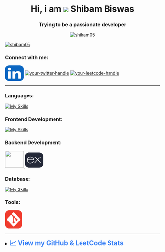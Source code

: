 <div align="center"><h1> Hi, i am <img src="https://raw.githubusercontent.com/TheDudeThatCode/TheDudeThatCode/master/Assets/Hi.gif" width="32px"/> Shibam Biswas </h1> </div><h3 align="center">Trying to be a passionate developer </h3>

<p align="center"> <img src="https://komarev.com/ghpvc/?username=shibam05&label=Profile%20views&color=0e75b6&style=flat" alt="shibam05" /> </p>

<p align="left"> <a href="https://github.com/ryo-ma/github-profile-trophy"><img src="https://github-profile-trophy.vercel.app/?username=shibam05&theme=onestar" alt="shibam05" /></a> </p>

<h3 align="left">Connect with me:</h3>

<p align="left">
<a href="https://www.linkedin.com/in/shibam-biswas-9b5276256/" target="blank"><img align="center" src="https://raw.githubusercontent.com/tandpfun/skill-icons/main/icons/LinkedIn.svg" alt="shibam-biswas-linkedin" height="50" width="60" /></a>
<a href="https://twitter.com/tweetshibam" target="blank"><img align="center" src="https://raw.githubusercontent.com/rahuldkjain/github-profile-readme-generator/master/src/images/icons/Social/twitter.svg" alt="your-twitter-handle" height="50" width="60" /></a>
<!-- <a href="https://instagram.com/your-instagram-handle" target="blank"><img align="center" src="https://raw.githubusercontent.com/rahuldkjain/github-profile-readme-generator/master/src/images/icons/Social/instagram.svg" alt="your-instagram-handle" height="30" width="40" /></a> -->
<a href="https://leetcode.com/u/shibam05/" target="blank"><img align="center" src="https://assets.leetcode.com/static_assets/public/images/LeetCode_logo_rvs.png" alt="your-leetcode-handle" width="60" /></a>
</p>


<hr>

<h3 align="left">Languages:</h3>

[![My Skills](https://skillicons.dev/icons?i=c,cpp,js,python&theme=dark)](https://skillicons.dev)

</p>

<h3 align="left">Frontend Development:</h3>
<p align="left">
  
[![My Skills](https://skillicons.dev/icons?i=html,css,react,tailwindcss&theme=dark)](https://skillicons.dev)
  
</p>

<h3 align="left">Backend Development:</h3>
<p align="left">
  <a href="https://nodejs.org">
    <img src="https://skillicons.dev/icons?i=nodejs" height= 55 width=60 />
  </a>  
  <a href="https://expressjs.com">
    <img src="https://raw.githubusercontent.com/tandpfun/skill-icons/refs/heads/main/icons/ExpressJS-Dark.svg" height =50 width=60" />
  </a>
  
</p>

<h3 align="left">Database:</h3>

  [![My Skills](https://skillicons.dev/icons?i=mongo,mysql&theme=light)](https://skillicons.dev)
</p>

<h3 align="left">Tools:</h3>
<p align="left">
  <a href="https://git-scm.com/" target="_blank" rel="noreferrer">
    <img src="https://raw.githubusercontent.com/tandpfun/skill-icons/refs/heads/main/icons/Git.svg" alt="git" width="55" height="60"/>
  </a>
  
</p>

<hr>

<details>
<summary><strong><span style="font-size: 1.5em; color: #3b82f6;">📈 View my GitHub & LeetCode Stats</span></strong></summary>

<br>

<table>
  <tr>
    <td align="left">
      <p>
        <img src="https://github-readme-stats.vercel.app/api/top-langs?username=shibam05&show_icons=true&locale=en&layout=compact" alt="Top Languages" />
      </p>
    </td>
    <td align="right">
      <p>
        <img src="https://github-readme-stats.vercel.app/api?username=shibam05&show_icons=true&locale=en" alt="GitHub Stats" />
      </p>
    </td>
  </tr>
  <tr>
    <td align="left">
      <p>
        <img src="https://github-readme-streak-stats.herokuapp.com/?user=shibam05" alt="GitHub Streak" />
      </p>
    </td>
    <td align="right">
      <p>
        <img src="https://leetcard.jacoblin.cool/shibam05?animation=true" alt="LeetCode Stats" />
      </p>
    </td>
  </tr>
</table>

</details>
